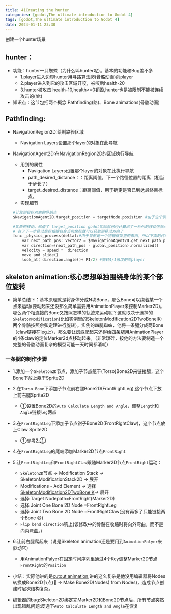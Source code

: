 ```yaml
---
title: 41Creating the hunter
categories: [godot,The ultimate introduction to Godot 4]
tags: [godot,The ultimate introduction to Godot 4]
date: 2024-01-11 23:30
---
```


创建一个hunter场景

## hunter：
- 功能：hunter一只蜘蛛（为什么叫hunter呢）。基本的功能和Bug差不多
    - 1.player进入边界hunter用寻路算法爬(骨骼动画)向player
    - 2.player进入到它的攻击区域开咬，被咬后health-20
    - 3.hunter被攻击 health-10,health<=0销毁,hunter也是被限制不能被连续攻击的(hit)
- 知识点：这节包括两个概念:Pathfinding(路)、Bone animations(骨骼动画)

## Pathfinding:
- NavigationRegion2D:绘制路径区域
    - Navigation Layers设置那个layer的对象在此导航
- NavigationAgent2D:在NavigationRegion2D的区域执行导航
    - 用到的属性
        - Navigation Layers设置那个layer的对象在此执行导航
        - path_desired_distance：：距离阈值，下一个路径位置的距离（相当于步长？）
        - target_desired_distance：距离阈值，用于确定是否已到达最终目标点。 
    - 实现细节
    
    ```python
    #计算到目标对象的导航点
    $NavigationAgent2D.target_position = targetNode.posistion #由于这个调用会导致大量的计算，他有整个Timer每2秒设置一次

    #实质的移动。赋值了 target_position godot实际就已经计算出了一系列的移动坐标点，通过get_next_path_position()还准备好了下一步移动坐标
    # 有了下一步移动坐标根据自身当前坐标就可以获取到移动方向了
    func _physics_process(delta):#由于导航是一个物理框架里的东西，所以下面的代码要在_physics_process里处理
        var next_path_pos: Vector2 = $NavigationAgent2D.get_next_path_position()
        var direction=(next_path_pos - global_position).normalized()
        velocity = speed *  direction
        move_and_slide()
        look_at( direction.angle()+ PI/2) #旋转4/1角度朝向player
    ```

## skeleton animation:核心思想单独围绕身体的某个部位旋转
- 简单总结下：基本原理就是将身体分成N块Bone，那么Bone可以绕着某一个点来运动(要动起来还没那么简单需要用AnimationPlayer来控制Marker2D)。哪么两个相连接的Bone又按照怎样的轨迹来运动呢？这就取决于选择的`SkeletonModification`(比如实例里的SkeletonModification2DTwoBoneIK:两个骨骼按照余弦定理进行旋转)。实例的四腿蜘蛛，他将一条腿分成两Bone（claw链接在leg上），那么要让蜘蛛爬起来还得给四条腿用AnimationPlayer的4条claw的定位Marker2d点移动起来。（非常琐碎，按他的方法要制造一个完整的骨骼动画复杂的模型可能一天时间都消耗）

### 一条腿的制作步骤
- 1.添加一个`Skeleton2D`节点，添加子节点躯干(Torso)Bone2D来链接腿，这个Bone下放上躯干Sprite2D
- 2.在`Torso Bone`下添加子节点前右腿Bone2D(FrontRightLeg),这个节点下放上前右腿Sprite2D
    - ①<a id="section_41_01">设置Bone2D的`Auto Calculate Length and Angle`，调整`Length`和`Angle`链接`leg`两点</a>
- 3.在`FrontRightLeg`下添加子节点钳子Bone2D(FrontRightClaw)，这个节点放上Claw Sprite2D
    - ①参考[2.①](#section_41_01)
- 4.在`FrontRightLeg`的尾端添加Marker2D节点`FrontRight`
- 5.让`FrontRightLeg`和`FrontRightClaw`跟随Marker2D节点`FrontRight`运动：
    - `Skeleton2D`节点 -> Modification Stack -> SkeletonModificationStack2D -> 展开
    - Modifications - Add Element -> 选择[SkeletonModification2DTwoBoneIK](https://docs.godotengine.org/en/stable/classes/class_skeletonmodification2dtwoboneik.html)-> 展开
    - 选择 Target Nodepath=FrontRight(Marker2D)
    - 选择  Joint One Bone 2D Node =FrontRightLeg
    - 选择  Joint Two Bone 2D Node =FrontRightClaw(没有再多了只能链接两个Bone 😄)
    - `Flip bend direction`钩上(该修改中的骨骼在收缩时将向外弯曲，而不是向内弯曲。)
- 6.让前右腿爬起来（说是Skeleton animation还是要用到`AnimationPalyer`来驱动它）
    - 用AnimationPalyer在固定时间序列里通过4个Key调整Marker2D节点`FrontRight`的`Position`

- 小结：实际他讲的是[cutout animation](https://docs.godotengine.org/en/stable/tutorials/animation/cutout_animation.html#doc-cutout-animation),讲的这么复杂是他没用编辑器将Nodes转换成Bone2D节点(🦴 -> Make Bone2D(Nodes) from Nodes)，造成节点创建时层次结构复杂。

- 编辑器的bug:Skeleton2D绑定完Marker2D和Bone2D节点后，所有节点突然出现错乱问题:反选下`Auto Calculate Length and Angle`在恢复